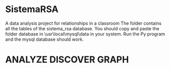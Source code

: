 # SistemaRSA
A data analysis project for relationships in a classroom
The folder contains all the tables of the sistema_rsa database. You should copy and paste the folder database in \usr\local\mysql\data in your system.
Run the Py program and the mysql database should work.

# ANALYZE    DISCOVER    GRAPH
